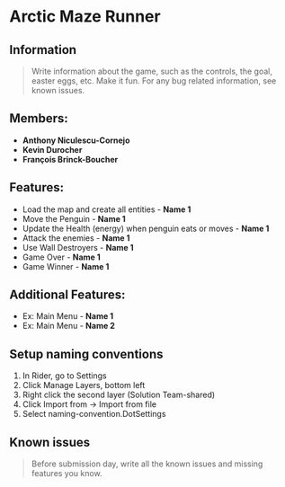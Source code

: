 # Arctic Maze Runner

## Information
> Write information about the game, such as the controls, the goal, easter eggs, etc.
Make it fun. For any bug related information, see known issues.

## Members:
- **Anthony Niculescu-Cornejo**
- **Kevin Durocher**
- **François Brinck-Boucher**

## Features:
- Load the map and create all entities - **Name 1**
- Move the Penguin - **Name 1**
- Update the Health (energy) when penguin eats or moves - **Name 1**
- Attack the enemies - **Name 1**
- Use Wall Destroyers - **Name 1**
- Game Over - **Name 1**
- Game Winner - **Name 1**

## Additional Features:

- Ex: Main Menu - **Name 1**
- Ex: Main Menu - **Name 2**

## Setup naming conventions

1. In Rider, go to Settings
2. Click Manage Layers, bottom left
3. Right click the second layer (Solution Team-shared)
4. Click Import from -> Import from file
5. Select naming-convention.DotSettings

## Known issues
> Before submission day, write all the known issues and missing features you know.





